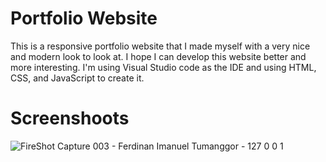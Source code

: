 # Portfolio Website
This is a responsive portfolio website that I made myself with a very nice and modern look to look at. I hope I can develop this website better and more interesting. I'm using Visual Studio code as the IDE and using HTML, CSS, and JavaScript to create it.

# Screenshoots
![FireShot Capture 003 - Ferdinan Imanuel Tumanggor - 127 0 0 1](https://user-images.githubusercontent.com/84588706/144611851-bc60e74e-3d37-4f87-a479-60496575711f.png)

